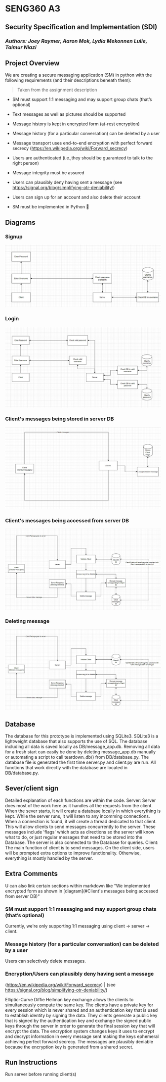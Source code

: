 # SENG360 A3

## Security Specification and Implementation (SDI)
### *Authors: Joey Raymer, Aaron Mok, Lydia Mekonnen Lulie, Taimur Niazi*

## Project Overview
We are creating a secure messaging application (SM) in python with the following requirements (and their descriptions beneath them):
> Taken from the assignment description

- SM must support 1:1 messaging and may support group chats (that’s optional)

- Text messages as well as pictures should be supported

- Message history is kept in encrypted form (at-rest encryption)

- Message history (for a particular conversation) can be deleted by a user

- Message transport uses end-to-end encryption with perfect forward secrecy (https://en.wikipedia.org/wiki/Forward_secrecy)

- Users are authenticated (i.e.,they should be guaranteed to talk to the right person)

- Message integrity must be assured

- Users can plausibly deny having sent a message (see https://signal.org/blog/simplifying-otr-deniability/)

- Users can sign up for an account and also delete their account

- SM must be implemented in Python :snake:

## Diagrams

### Signup
![Client signs up with Server](https://github.com/J-Raymer/secure-messaging-application/blob/master/Diagrams/DataFlowSM%20-%20ClientSignUp.jpg)

### Login
![Client logs in with Server](https://github.com/J-Raymer/secure-messaging-application/blob/master/Diagrams/DataFlowSM%20-%20ClientLogin.jpg)

### Client's messages being stored in server DB
![Storing Client msg in DB Diagram](https://github.com/J-Raymer/secure-messaging-application/blob/master/Diagrams/DataFlowSM%20-%20DBStoreClientMsg.jpg)

### Client's messages being accessed from server DB
![Accessing Client msg from DB Diagram](https://github.com/J-Raymer/secure-messaging-application/blob/master/Diagrams/DataFlowSM%20-%20ClientDeletesMsg.jpg)

### Deleting message
![Client deletes their messages from server](https://github.com/J-Raymer/secure-messaging-application/blob/master/Diagrams/DataFlowSM%20-%20ClientDeletesMsg.jpg)

## Database
The database for this prototype is implemented using SQLite3. SQLite3 is a lightweight database that also supports the use of SQL. The database including all data is saved locally as DB/message_app.db. Removing all data for a fresh start can easily be done by deleting message_app.db manually or automating a script to call teardown_db() from DB/database.py. The database file is generated the first time server.py and client.py are run. All functions that work directly with the database are located in DB/database.py. 

## Sever/client sign
Detailed explanation of each functions are within the code.
Server: Server does most of the work here as it handles all the requests from the client. When the sever starts, it will create a database locally in which everything is kept. While the server runs, it will listen to any incomming connections. When a connection is found, it will create a thread dedicated to that client. This will allow clients to send messages concurrently to the server. These messages include 'flags' which acts as directions so the server will know what to do, or just regular messages that need to be stored into the Database. The server is also connected to the Database for queries.
Client: The main function of client is to send messages. On the client side, users will be prompted extra options to improve functionality. Otherwise, everything is mostly handled by the server. 

## Extra Comments
U can also link certain sections within markdown like "We implemented encrypted form as shown in [diagram](#Client's messages being accessed from server DB)"

### SM must support 1:1 messaging and may support group chats (that’s optional)
Currently, we're only supporting 1:1 messaging using client -> server -> client.

### Message history (for a particular conversation) can be deleted by a user
Users can selectively delete messages.

### Encryption/Users can plausibly deny having sent a message 
(https://en.wikipedia.org/wiki/Forward_secrecy) | (see https://signal.org/blog/simplifying-otr-deniability/)  

Elliptic-Curve Diffie Hellman key exchange allows the clients to simultaneously compute the same key. The clients have a private key for every session which is never shared and an authentication key that is used to establish identity by signing the data. They clients generate a public key that is signed by the authentication key and exchange the signed public keys through the server in order to generate the final session key that will encrypt the data. The encryption system changes keys it uses to encrypt and decrypt information in every message sent making the keys ephemeral achieving perfect forward secrecy. The messages are plausibly deniable because the encryption key is generated from a shared secret. 

## Run Instructions
Run server before running client(s)
